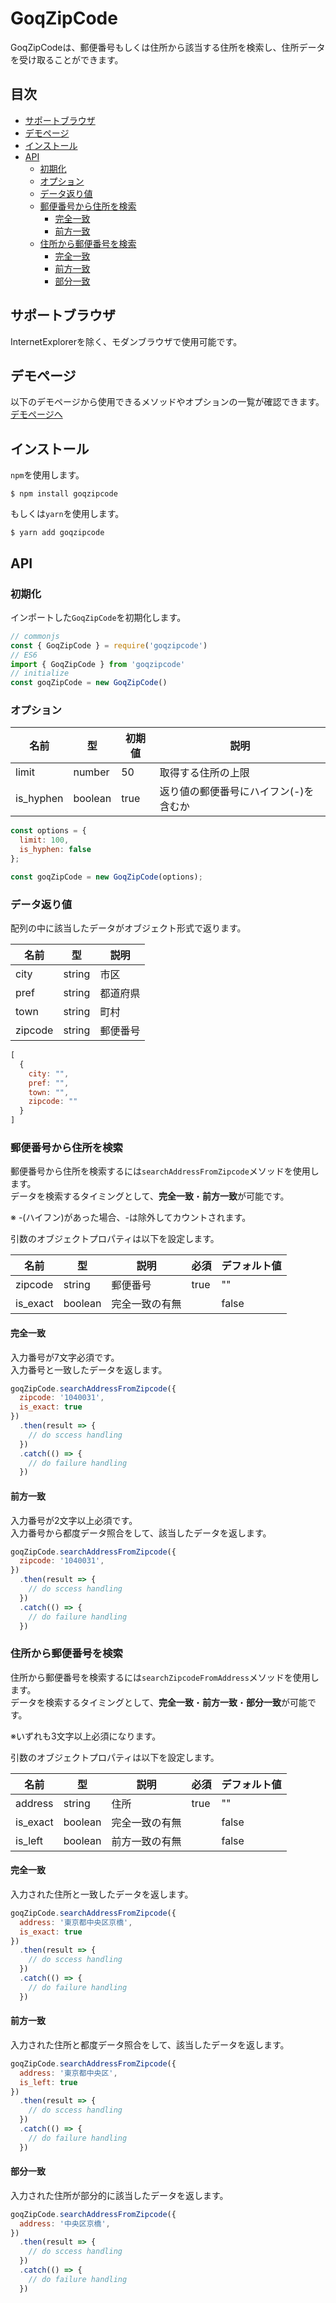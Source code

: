# GoqZipCode
GoqZipCodeは、郵便番号もしくは住所から該当する住所を検索し、住所データを受け取ることができます。

## 目次
<!-- START doctoc generated TOC please keep comment here to allow auto update -->
<!-- DON'T EDIT THIS SECTION, INSTEAD RE-RUN doctoc TO UPDATE -->

- [サポートブラウザ](#%E3%82%B5%E3%83%9D%E3%83%BC%E3%83%88%E3%83%96%E3%83%A9%E3%82%A6%E3%82%B6)
- [デモページ](#%E3%83%87%E3%83%A2%E3%83%9A%E3%83%BC%E3%82%B8)
- [インストール](#%E3%82%A4%E3%83%B3%E3%82%B9%E3%83%88%E3%83%BC%E3%83%AB)
- [API](#api)
  - [初期化](#%E5%88%9D%E6%9C%9F%E5%8C%96)
  - [オプション](#%E3%82%AA%E3%83%97%E3%82%B7%E3%83%A7%E3%83%B3)
  - [データ返り値](#%E3%83%87%E3%83%BC%E3%82%BF%E8%BF%94%E3%82%8A%E5%80%A4)
  - [郵便番号から住所を検索](#%E9%83%B5%E4%BE%BF%E7%95%AA%E5%8F%B7%E3%81%8B%E3%82%89%E4%BD%8F%E6%89%80%E3%82%92%E6%A4%9C%E7%B4%A2)
    - [完全一致](#%E5%AE%8C%E5%85%A8%E4%B8%80%E8%87%B4)
    - [前方一致](#%E5%89%8D%E6%96%B9%E4%B8%80%E8%87%B4)
  - [住所から郵便番号を検索](#%E4%BD%8F%E6%89%80%E3%81%8B%E3%82%89%E9%83%B5%E4%BE%BF%E7%95%AA%E5%8F%B7%E3%82%92%E6%A4%9C%E7%B4%A2)
    - [完全一致](#%E5%AE%8C%E5%85%A8%E4%B8%80%E8%87%B4-1)
    - [前方一致](#%E5%89%8D%E6%96%B9%E4%B8%80%E8%87%B4-1)
    - [部分一致](#%E9%83%A8%E5%88%86%E4%B8%80%E8%87%B4)

<!-- END doctoc generated TOC please keep comment here to allow auto update -->

## サポートブラウザ
InternetExplorerを除く、モダンブラウザで使用可能です。　

## デモページ
以下のデモページから使用できるメソッドやオプションの一覧が確認できます。  
[デモページへ](https://goqsysteminc.github.io/GoqZipCode/)

## インストール
`npm`を使用します。
```shell
$ npm install goqzipcode
```
もしくは`yarn`を使用します。
```shell
$ yarn add goqzipcode
```

## API
### 初期化
インポートした`GoqZipCode`を初期化します。
```javascript
// commonjs
const { GoqZipCode } = require('goqzipcode')
// ES6
import { GoqZipCode } from 'goqzipcode'
// initialize
const goqZipCode = new GoqZipCode()
```

### オプション
| 名前 | 型 | 初期値 | 説明 |
----|----|----|----
| limit  | number  | 50 | 取得する住所の上限 |
| is_hyphen  | boolean  | true | 返り値の郵便番号にハイフン(-)を含むか |

```javascript
const options = {
  limit: 100,
  is_hyphen: false
};

const goqZipCode = new GoqZipCode(options);
```

### データ返り値
配列の中に該当したデータがオブジェクト形式で返ります。

| 名前 | 型 | 説明 |
----|----|----
| city  | string  | 市区 |
| pref  | string  | 都道府県 |
| town  | string  | 町村 |
| zipcode  | string  | 郵便番号 |

```javascript
[
  {
    city: "",
    pref: "",
    town: "",
    zipcode: ""
  }
]
```

### 郵便番号から住所を検索
郵便番号から住所を検索するには`searchAddressFromZipcode`メソッドを使用します。  
データを検索するタイミングとして、**完全一致**・**前方一致**が可能です。

※ -(ハイフン)があった場合、-は除外してカウントされます。

引数のオブジェクトプロパティは以下を設定します。

| 名前 | 型 | 説明 | 必須 | デフォルト値
----|----|----|----|----
| zipcode  | string | 郵便番号 | true | ""
| is_exact  | boolean  | 完全一致の有無 | | false

#### 完全一致
入力番号が7文字必須です。  
入力番号と一致したデータを返します。

```javascript
goqZipCode.searchAddressFromZipcode({
  zipcode: '1040031',
  is_exact: true
})
  .then(result => {
    // do sccess handling 
  })
  .catch(() => {
    // do failure handling 
  })
```

#### 前方一致
入力番号が2文字以上必須です。  
入力番号から都度データ照合をして、該当したデータを返します。

```javascript
goqZipCode.searchAddressFromZipcode({
  zipcode: '1040031',
})
  .then(result => {
    // do sccess handling 
  })
  .catch(() => {
    // do failure handling 
  })
```

### 住所から郵便番号を検索
住所から郵便番号を検索するには`searchZipcodeFromAddress`メソッドを使用します。  
データを検索するタイミングとして、**完全一致**・**前方一致**・**部分一致**が可能です。

※いずれも3文字以上必須になります。

引数のオブジェクトプロパティは以下を設定します。

| 名前 | 型 | 説明 | 必須 | デフォルト値
----|----|----|----|----
| address  | string  | 住所 | true | ""
| is_exact  | boolean  | 完全一致の有無 | | false
| is_left  | boolean  | 前方一致の有無 | | false

#### 完全一致
入力された住所と一致したデータを返します。

```javascript
goqZipCode.searchAddressFromZipcode({
  address: '東京都中央区京橋',
  is_exact: true
})
  .then(result => {
    // do sccess handling 
  })
  .catch(() => {
    // do failure handling 
  })
```

#### 前方一致
入力された住所と都度データ照合をして、該当したデータを返します。

```javascript
goqZipCode.searchAddressFromZipcode({
  address: '東京都中央区',
  is_left: true
})
  .then(result => {
    // do sccess handling 
  })
  .catch(() => {
    // do failure handling 
  })
```

#### 部分一致
入力された住所が部分的に該当したデータを返します。

```javascript
goqZipCode.searchAddressFromZipcode({
  address: '中央区京橋',
})
  .then(result => {
    // do sccess handling 
  })
  .catch(() => {
    // do failure handling 
  })
```
